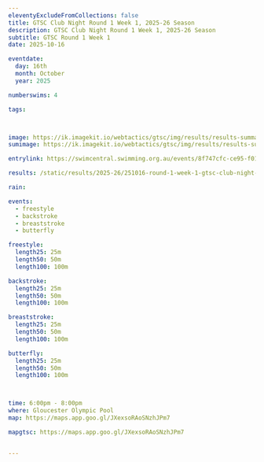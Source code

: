 ```yaml
---
eleventyExcludeFromCollections: false
title: GTSC Club Night Round 1 Week 1, 2025-26 Season
description: GTSC Club Night Round 1 Week 1, 2025-26 Season
subtitle: GTSC Round 1 Week 1
date: 2025-10-16

eventdate:
  day: 16th
  month: October
  year: 2025

numberswims: 4

tags:



image: https://ik.imagekit.io/webtactics/gtsc/img/results/results-summary-1.jpg
sumimage: https://ik.imagekit.io/webtactics/gtsc/img/results/results-summary-1.jpg

entrylink: https://swimcentral.swimming.org.au/events/8f747cfc-ce95-f011-b41c-6045bdc36f83/nominations

results: /static/results/2025-26/251016-round-1-week-1-gtsc-club-night-results.pdf

rain: 

events:
  - freestyle
  - backstroke
  - breaststroke
  - butterfly

freestyle:
  length25: 25m
  length50: 50m
  length100: 100m

backstroke:
  length25: 25m
  length50: 50m
  length100: 100m

breaststroke:
  length25: 25m
  length50: 50m
  length100: 100m

butterfly:
  length25: 25m
  length50: 50m
  length100: 100m



time: 6:00pm - 8:00pm
where: Gloucester Olympic Pool
map: https://maps.app.goo.gl/JXexsoRAoSNzhJPm7

mapgtsc: https://maps.app.goo.gl/JXexsoRAoSNzhJPm7


---
```





